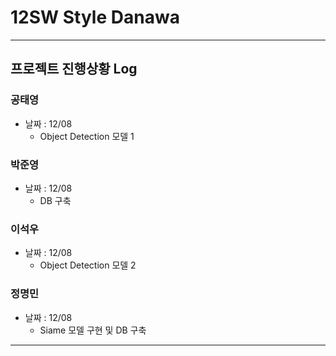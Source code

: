# 12SW **Style Danawa** 
----
## 프로젝트 진행상황 Log 

### 공태영
- 날짜 : 12/08
  - Object Detection 모델 1

### 박준영
- 날짜 : 12/08
  - DB 구축 

### 이석우
- 날짜 : 12/08 
  - Object Detection 모델 2

### 정명민
- 날짜 : 12/08
  - Siame 모델 구현 및 DB 구축 
  
---
